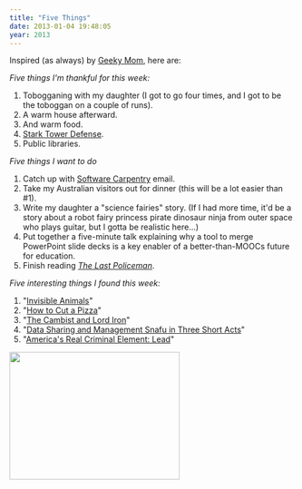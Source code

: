 ```yaml
---
title: "Five Things"
date: 2013-01-04 19:48:05
year: 2013
---
```

<p>Inspired (as always) by <a href="http://www.geekymomblog.com/2013/01/04/friday-five/">Geeky Mom</a>, here are:</p>
<p><em>Five things I'm thankful for this week:</em></p>
<ol>
  <li>Tobogganing with my daughter (I got to go four times, and I got to be the toboggan on a couple of runs).</li>
  <li>A warm house afterward.</li>
  <li>And warm food.</li>
  <li><a href="http://marvel.com/games/play/29/stark_tower_defense">Stark Tower Defense</a>.</li>
  <li>Public libraries.</li>
</ol>
<p><em>Five things I want to do</em></p>
<ol>
  <li>Catch up with <a href="https://software-carpentry.org">Software Carpentry</a> email.</li>
  <li>Take my Australian visitors out for dinner (this will be a lot easier than #1).</li>
  <li>Write my daughter a "science fairies" story. (If I had more time, it'd be a story about a robot fairy princess pirate dinosaur ninja from outer space who plays guitar, but I gotta be realistic here...)</li>
  <li>Put together a five-minute talk explaining why a tool to merge PowerPoint slide decks is a key enabler of a better-than-MOOCs future for education.</li>
  <li>Finish reading <em><a href="http://www.amazon.com/Last-Policeman-Novel-Ben-Winters/dp/1594745765/">The Last Policeman</a></em>.</li>
</ol>
<p><em>Five interesting things I found this week:</em></p>
<ol>
  <li>"<a href="http://www.dailymail.co.uk/news/article-2253701/Invisible-animals-These-Incredible-images-animals-doing-disappearing-act-predators-near.html">Invisible Animals</a>"</li>
  <li>"<a href="http://i.imgur.com/a0B5d.gif">How to Cut a Pizza</a>"</li>
  <li>"<a href="http://www.lightspeedmagazine.com/fiction/the-cambist-and-lord-iron-a-fairy-tale-of-economics/">The Cambist and Lord Iron</a>"</li>
  <li>"<a href="http://www.youtube.com/watch?v=N2zK3sAtr-4">Data Sharing and Management Snafu in Three Short Acts</a>"</li>
  <li>"<a href="http://www.motherjones.com/environment/2013/01/lead-crime-link-gasoline">America's Real Criminal Element: Lead</a>"</li>
</ol>
<p><img title="tobogganing" src="{{'/files/2013/01/tobogganing-300x225.jpg' | relative_url}}" alt="" width="300" height="225" /></p>
